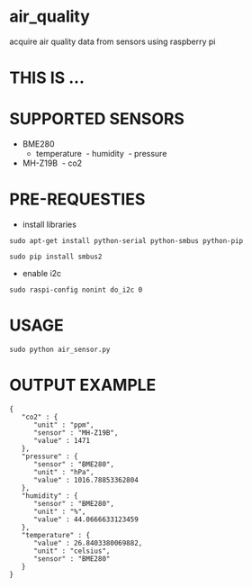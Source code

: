 # air_quality
acquire air quality data from sensors using raspberry pi

# THIS IS ...

# SUPPORTED SENSORS
- BME280
  - temperature
  - humidity
  - pressure
- MH-Z19B
  - co2

# PRE-REQUESTIES
- install libraries
```
sudo apt-get install python-serial python-smbus python-pip
```
```
sudo pip install smbus2
```
- enable i2c
```
sudo raspi-config nonint do_i2c 0
```

# USAGE
```
sudo python air_sensor.py 
```
# OUTPUT EXAMPLE
```
{
   "co2" : {
      "unit" : "ppm",
      "sensor" : "MH-Z19B",
      "value" : 1471
   },
   "pressure" : {
      "sensor" : "BME280",
      "unit" : "hPa",
      "value" : 1016.78853362804
   },
   "humidity" : {
      "sensor" : "BME280",
      "unit" : "%",
      "value" : 44.0666633123459
   },
   "temperature" : {
      "value" : 26.8403380069882,
      "unit" : "celsius",
      "sensor" : "BME280"
   }
}
```
